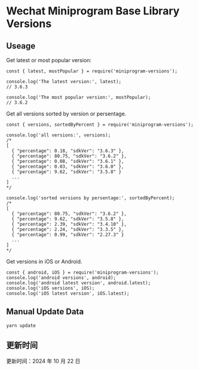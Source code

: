 
# Wechat Miniprogram Base Library Versions

## Useage

Get latest or most popular version:

```;
const { latest, mostPopular } = require('miniprogram-versions');

console.log('The latest version:', latest);
// 3.6.3

console.log('The most popular version:', mostPopular);
// 3.6.2

```

Get all versions sorted by version or persentage.

```
const { versions, sortedByPercent } = require('miniprogram-versions');

console.log('all versions:', versions);
/*
[
  { "percentage": 0.18, "sdkVer": "3.6.3" },
  { "percentage": 80.75, "sdkVer": "3.6.2" },
  { "percentage": 0.08, "sdkVer": "3.6.1" },
  { "percentage": 0.03, "sdkVer": "3.6.0" },
  { "percentage": 9.62, "sdkVer": "3.5.8" }
  ...
]
*/

console.log('sorted versions by persentage:', sortedByPercent);
/*
[
  { "percentage": 80.75, "sdkVer": "3.6.2" },
  { "percentage": 9.62, "sdkVer": "3.5.8" },
  { "percentage": 2.39, "sdkVer": "3.4.10" },
  { "percentage": 2.24, "sdkVer": "3.3.5" },
  { "percentage": 0.99, "sdkVer": "2.27.3" }
  ...
]
*/
```

Get versions in iOS or Android.

```
const { android, iOS } = require('miniprogram-versions');
console.log('android versions', android);
console.log('android latest version', android.latest);
console.log('iOS versions', iOS);
console.log('iOS latest version', iOS.latest);
```

## Manual Update Data

```
yarn update
```

## 更新时间

更新时间：2024 年 10 月 22 日
